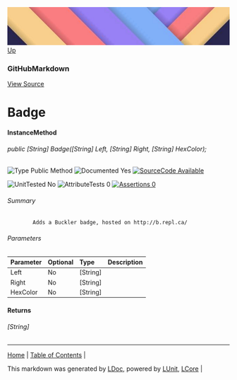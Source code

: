 ![](../Content/LDoc-banner-small.png "")
[Up](GitHubMarkdown.md)
### GitHubMarkdown
[View Source](GitHubMarkdown.md)
# Badge
#### InstanceMethod
###### public [String] Badge([String] Left, [String] Right, [String] HexColor);

![Type Public Method](http://b.repl.ca/v1/Type-Public%20Method-lightgrey.png "") ![Documented Yes](http://b.repl.ca/v1/Documented-Yes-brightgreen.png "") [![SourceCode Available](http://b.repl.ca/v1/SourceCode-Available-brightgreen.png "")](GitHubMarkdown.md)

![UnitTested No](http://b.repl.ca/v1/UnitTested-No-lightgrey.png "") ![AttributeTests 0](http://b.repl.ca/v1/AttributeTests-0-lightgrey.png "") [![Assertions 0](http://b.repl.ca/v1/Assertions-0-brightgreen.png "")](GitHubMarkdown.md)
###### Summary

            Adds a Buckler badge, hosted on http://b.repl.ca/
            
###### Parameters

Parameter | Optional | Type | Description
:---  | :---  | :---  | :--- 
Left | No | [String] | 
Right | No | [String] | 
HexColor | No | [String] | 

#### Returns
###### [String]
---

[Home](../../README.md) | [Table of Contents](../../TableOfContents.md) | 


This markdown was generated by [LDoc](https://github.com/CodeSingularity/LDoc), powered by [LUnit](https://github.com/CodeSingularity/LUnit), [LCore](https://github.com/CodeSingularity/LCore) | 

